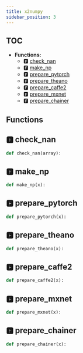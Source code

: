 ```yaml
---
title: x2numpy
sidebar_position: 3
---
```


## TOC

- **Functions:**
  - 🅵 [check\_nan](#🅵-check_nan)
  - 🅵 [make\_np](#🅵-make_np)
  - 🅵 [prepare\_pytorch](#🅵-prepare_pytorch)
  - 🅵 [prepare\_theano](#🅵-prepare_theano)
  - 🅵 [prepare\_caffe2](#🅵-prepare_caffe2)
  - 🅵 [prepare\_mxnet](#🅵-prepare_mxnet)
  - 🅵 [prepare\_chainer](#🅵-prepare_chainer)

## Functions

## 🅵 check\_nan

```python
def check_nan(array):
```
## 🅵 make\_np

```python
def make_np(x):
```
## 🅵 prepare\_pytorch

```python
def prepare_pytorch(x):
```
## 🅵 prepare\_theano

```python
def prepare_theano(x):
```
## 🅵 prepare\_caffe2

```python
def prepare_caffe2(x):
```
## 🅵 prepare\_mxnet

```python
def prepare_mxnet(x):
```
## 🅵 prepare\_chainer

```python
def prepare_chainer(x):
```
